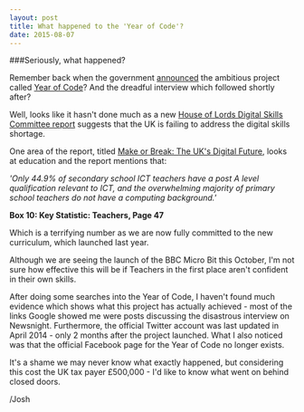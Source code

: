 ```yaml
---
layout: post
title: What happened to the 'Year of Code'?
date: 2015-08-07
---
```


###Seriously, what happened?

Remember back when the government [announced](https://www.gov.uk/government/news/year-of-code-and-500000-fund-to-inspire-future-tech-experts-launched) the ambitious project called [Year of Code](http://yearofcode.org/)? And the dreadful interview which followed shortly after?

Well, looks like it hasn't done much as a new [House of Lords Digital Skills Committee report](http://www.computerweekly.com/news/2240240505/UK-failing-to-address-digital-skills-shortage-says-Lords-report) suggests that the UK is failing to address the digital skills shortage.

One area of the report, titled [Make or Break: The UK's Digital Future](http://www.publications.parliament.uk/pa/ld201415/ldselect/lddigital/111/111.pdf), looks at education and the report mentions that:

*'Only 44.9% of secondary school ICT teachers have a post A level qualification relevant to ICT, and the overwhelming majority of primary school teachers do not have a computing background.'*

**Box 10: Key Statistic: Teachers, Page 47**

Which is a terrifying number as we are now fully committed to the new curriculum, which launched last year.

Although we are seeing the launch of the BBC Micro Bit this October, I'm not sure how effective this will be if Teachers in the first place aren't confident in their own skills.

After doing some searches into the Year of Code, I haven't found much evidence which shows what this project has actually achieved - most of the links Google showed me were posts discussing the disastrous interview on Newsnight. Furthermore, the official Twitter account was last updated in April 2014 - only 2 months after the project launched. What I also noticed was that the official Facebook page for the Year of Code no longer exists.

It's a shame we may never know what exactly happened, but considering this cost the UK tax payer £500,000 - I'd like to know what went on behind closed doors.


/Josh
